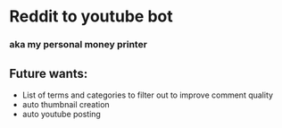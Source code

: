 # Reddit to youtube bot
### aka my personal money printer

## Future wants:

- List of terms and categories to filter out to improve comment quality
- auto thumbnail creation
- auto youtube posting